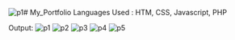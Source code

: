 ![p1](https://github.com/sheezasayyed/My_Portfolio/assets/122882451/b4dfa097-78fb-4186-8a66-589bacd24724)# My_Portfolio
Languages Used : HTM, CSS, Javascript, PHP

Output:
![p1](https://github.com/sheezasayyed/My_Portfolio/assets/122882451/49de7f71-1909-4829-b7a4-be239e5bad45)
![p2](https://github.com/sheezasayyed/My_Portfolio/assets/122882451/d572a422-311c-4cf0-bf08-d09e76d23c81)
![p3](https://github.com/sheezasayyed/My_Portfolio/assets/122882451/c9f20923-aa22-40b9-a54b-68d0260ccabf)
![p4](https://github.com/sheezasayyed/My_Portfolio/assets/122882451/7037179e-37d0-4cd1-9332-7af8cb9a695f)
![p5](https://github.com/sheezasayyed/My_Portfolio/assets/122882451/55f95063-7335-49b1-9312-9fff2515fdbd)
